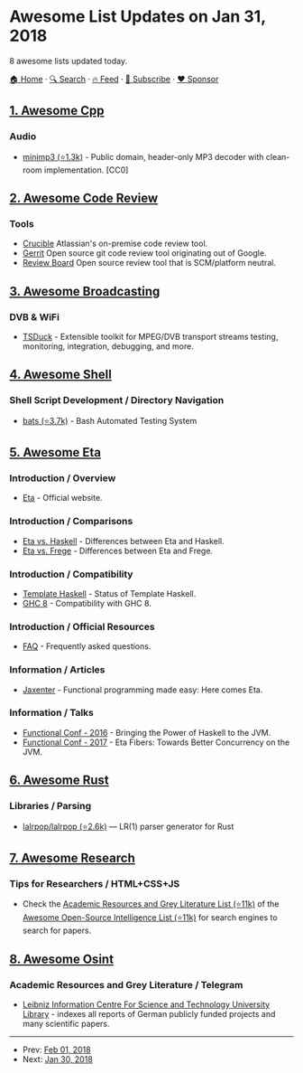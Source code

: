 # Awesome List Updates on Jan 31, 2018

8 awesome lists updated today.

[🏠 Home](/README.md) · [🔍 Search](https://www.trackawesomelist.com/search/) · [🔥 Feed](https://www.trackawesomelist.com/rss.xml) · [📮 Subscribe](https://trackawesomelist.us17.list-manage.com/subscribe?u=d2f0117aa829c83a63ec63c2f&id=36a103854c) · [❤️  Sponsor](https://github.com/sponsors/theowenyoung)



## [1. Awesome Cpp](/content/fffaraz/awesome-cpp/README.md)

### Audio

*   [minimp3 (⭐1.3k)](https://github.com/lieff/minimp3) - Public domain, header-only MP3 decoder with clean-room implementation. \[CC0]

## [2. Awesome Code Review](/content/joho/awesome-code-review/README.md)

### Tools

*   [Crucible](https://www.atlassian.com/software/crucible) Atlassian's on-premise code review tool.
*   [Gerrit](https://www.gerritcodereview.com/) Open source git code review tool originating out of Google.
*   [Review Board](https://www.reviewboard.org/) Open source review tool that is SCM/platform neutral.

## [3. Awesome Broadcasting](/content/ebu/awesome-broadcasting/README.md)

### DVB & WiFi

*   [TSDuck](https://tsduck.github.io/) - Extensible toolkit for MPEG/DVB transport streams testing, monitoring, integration, debugging, and more.

## [4. Awesome Shell](/content/alebcay/awesome-shell/README.md)

### Shell Script Development / Directory Navigation

*   [bats (⭐3.7k)](https://github.com/bats-core/bats-core) - Bash Automated Testing System

## [5. Awesome Eta](/content/sfischer13/awesome-eta/README.md)

### Introduction / Overview

*   [Eta](https://eta-lang.org/) - Official website.

### Introduction / Comparisons

*   [Eta vs. Haskell](https://eta-lang.org/docs/faq#eta-not-haskell) - Differences between Eta and Haskell.
*   [Eta vs. Frege](https://eta-lang.org/docs/faq#eta-vs-frege) - Differences between Eta and Frege.

### Introduction / Compatibility

*   [Template Haskell](https://eta-lang.org/docs/faq#eta-repl-support) - Status of Template Haskell.
*   [GHC 8](https://eta-lang.org/docs/faq#is-eta-compatible-ghc8) - Compatibility with GHC 8.

### Introduction / Official Resources

*   [FAQ](https://eta-lang.org/docs/faq) - Frequently asked questions.

### Information / Articles

*   [Jaxenter](https://jaxenter.com/eta-pirates-of-the-jvm-133518.html) - Functional programming made easy: Here comes Eta.

### Information / Talks

*   [Functional Conf - 2016](https://www.youtube.com/watch?v=CscBSNF6qnE) - Bringing the Power of Haskell to the JVM.
*   [Functional Conf - 2017](https://www.youtube.com/watch?v=ZuJg2cfmSmw) - Eta Fibers: Towards Better Concurrency on the JVM.

## [6. Awesome Rust](/content/rust-unofficial/awesome-rust/README.md)

### Libraries / Parsing

*   [lalrpop/lalrpop (⭐2.6k)](https://github.com/lalrpop/lalrpop) — LR(1) parser generator for Rust

## [7. Awesome Research](/content/emptymalei/awesome-research/README.md)

### Tips for Researchers / HTML+CSS+JS

*   Check the [Academic Resources and Grey Literature List (⭐11k)](https://github.com/jivoi/awesome-osint#-academic-resources-and-grey-literature) of the [Awesome Open-Source Intelligence List (⭐11k)](https://github.com/jivoi/awesome-osint) for search engines to search for papers.

## [8. Awesome Osint](/content/jivoi/awesome-osint/README.md)

### Academic Resources and Grey Literature / Telegram

*   [Leibniz Information Centre For Science and Technology University Library](https://www.tib.eu/en/search-discover/) - indexes all reports of German publicly funded projects and many scientific papers.

---

- Prev: [Feb 01, 2018](/content/2018/02/01/README.md)
- Next: [Jan 30, 2018](/content/2018/01/30/README.md)